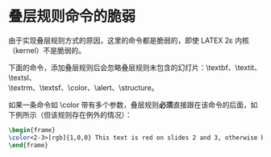 # 叠层规则命令的脆弱

由于实现叠层规则方式的原因，这里的命令都是脆弱的，即使 LATEX 2ε 内核（kernel）不是脆弱的。

下面的命令，添加叠层规则后会忽略叠层规则未包含的幻灯片：\textbf、\textit、\textsl、  
\textrm、\textsf、\color、\alert、\structure。

如果一条命令如 \color 带有多个参数，叠层规则**必须**直接跟在该命令的后面，如下例所示（但该规则存在例外的情况）：
```latex
\begin{frame}  
\color<2-3>[rgb]{1,0,0} This text is red on slides 2 and 3, otherwise black.  
\end{frame}
```


